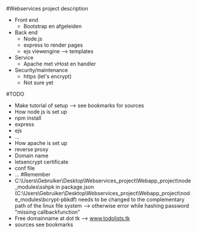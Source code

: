 #Webservices project description

* Front end
  * Bootstrap en afgeleiden
* Back end
  * Node.js
  * express to render pages
  * ejs viewengine --> templates
* Service
  * Apache met vHost en handler
* Security/maintenance
  * https (let's encrypt)
  * Not sure yet

#TODO
* Make tutorial of setup --> see bookmarks for sources
 * How node js is set up
  * npm install
  * express
  * ejs
  * ...
 * How apache is set up 
  * reverse proxy
  * Domain name
  * letsencrypt certificate
  * conf file
  * ...
#Remember
* C:\Users\Gebruiker\Desktop\Webservices_project\Webapp_project\node_modules\sshpk in package.json (C:\Users\Gebruiker\Desktop\Webservices_project\Webapp_project\node_modules\bcrypt-pbkdf) needs to be changed to the complementary path of the linux file system --> otherwise error while hashing password "missing callbackfunction"
* Free domainname at dot tk --> www.todolists.tk
* sources see bookmarks
